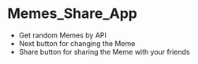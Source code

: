 # Memes_Share_App

* Get random Memes by API
* Next button for changing the Meme
* Share button for sharing the Meme with your friends
